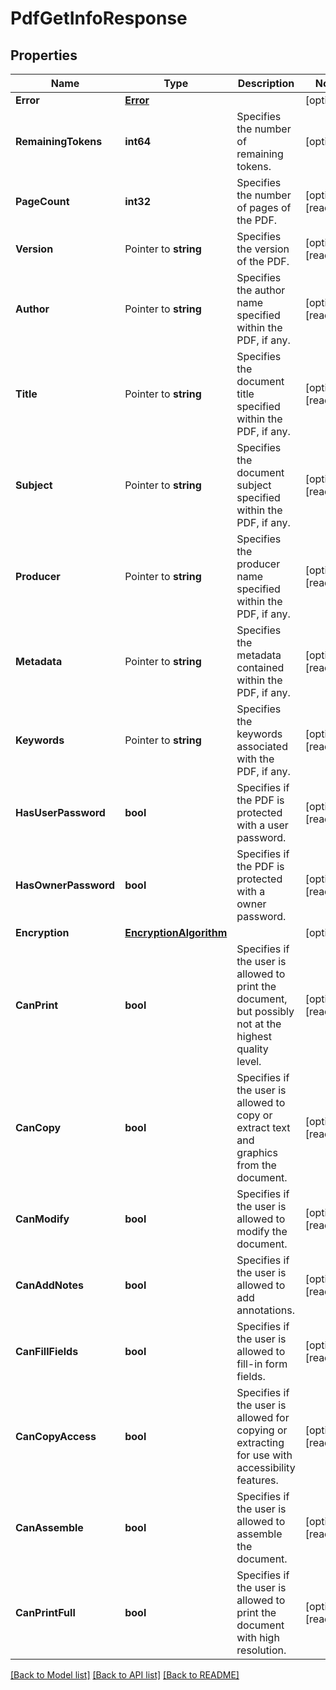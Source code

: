 # PdfGetInfoResponse

## Properties

Name | Type | Description | Notes
------------ | ------------- | ------------- | -------------
**Error** | [**Error**](Error.md) |  | [optional] 
**RemainingTokens** | **int64** | Specifies the number of remaining tokens. | [optional] 
**PageCount** | **int32** | Specifies the number of pages of the PDF. | [optional] [readonly] 
**Version** | Pointer to **string** | Specifies the version of the PDF. | [optional] [readonly] 
**Author** | Pointer to **string** | Specifies the author name specified within the PDF, if any. | [optional] [readonly] 
**Title** | Pointer to **string** | Specifies the document title specified within the PDF, if any. | [optional] [readonly] 
**Subject** | Pointer to **string** | Specifies the document subject specified within the PDF, if any. | [optional] [readonly] 
**Producer** | Pointer to **string** | Specifies the producer name specified within the PDF, if any. | [optional] [readonly] 
**Metadata** | Pointer to **string** | Specifies the metadata contained within the PDF, if any. | [optional] [readonly] 
**Keywords** | Pointer to **string** | Specifies the keywords associated with the PDF, if any. | [optional] [readonly] 
**HasUserPassword** | **bool** | Specifies if the PDF is protected with a user password. | [optional] [readonly] 
**HasOwnerPassword** | **bool** | Specifies if the PDF is protected with a owner password. | [optional] [readonly] 
**Encryption** | [**EncryptionAlgorithm**](EncryptionAlgorithm.md) |  | [optional] 
**CanPrint** | **bool** | Specifies if the user is allowed to print the document, but possibly not at the highest quality level. | [optional] [readonly] 
**CanCopy** | **bool** | Specifies if the user is allowed to copy or extract text and graphics from the document. | [optional] [readonly] 
**CanModify** | **bool** | Specifies if the user is allowed to modify the document. | [optional] [readonly] 
**CanAddNotes** | **bool** | Specifies if the user is allowed to add annotations. | [optional] [readonly] 
**CanFillFields** | **bool** | Specifies if the user is allowed to fill-in form fields. | [optional] [readonly] 
**CanCopyAccess** | **bool** | Specifies if the user is allowed for copying or extracting for use with accessibility features. | [optional] [readonly] 
**CanAssemble** | **bool** | Specifies if the user is allowed to assemble the document. | [optional] [readonly] 
**CanPrintFull** | **bool** | Specifies if the user is allowed to print the document with high resolution. | [optional] [readonly] 

[[Back to Model list]](../README.md#documentation-for-models) [[Back to API list]](../README.md#documentation-for-api-endpoints) [[Back to README]](../README.md)


